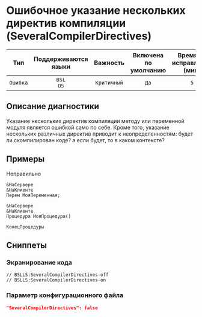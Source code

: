 # Ошибочное указание нескольких директив компиляции (SeveralCompilerDirectives)

| Тип | Поддерживаются<br/>языки | Важность | Включена<br/>по умолчанию | Время на<br/>исправление (мин) | Тэги |
| :-: | :-: | :-: | :-: | :-: | :-: |
| `Ошибка` | `BSL`<br/>`OS` | `Критичный` | `Да` | `5` | `unpredictable`<br/>`error` |

<!-- Блоки выше заполняются автоматически, не трогать -->
## Описание диагностики

Указание нескольких директив компиляции методу или переменной модуля является ошибкой само по себе. Кроме того, указание нескольких различных директив приводит к неопределенностям: будет ли скомпилирован коде? а если будет, то в каком контексте?

## Примеры

Неправильно

```bsl
&НаСервере
&НаКлиенте
Перем МояПеременная;

&НаСервере
&НаКлиенте
Процедура МояПроцедура()

КонецПроцедуры
```

## Сниппеты

<!-- Блоки ниже заполняются автоматически, не трогать -->
### Экранирование кода

```bsl
// BSLLS:SeveralCompilerDirectives-off
// BSLLS:SeveralCompilerDirectives-on
```

### Параметр конфигурационного файла

```json
"SeveralCompilerDirectives": false
```

